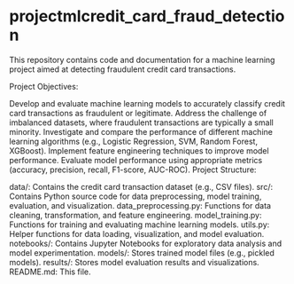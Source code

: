 # projectmlcredit_card_fraud_detection
This repository contains code and documentation for a machine learning project aimed at detecting fraudulent credit card transactions.

Project Objectives:

Develop and evaluate machine learning models to accurately classify credit card transactions as fraudulent or legitimate.
Address the challenge of imbalanced datasets, where fraudulent transactions are typically a small minority.
Investigate and compare the performance of different machine learning algorithms (e.g., Logistic Regression, SVM, Random Forest, XGBoost).
Implement feature engineering techniques to improve model performance.
Evaluate model performance using appropriate metrics (accuracy, precision, recall, F1-score, AUC-ROC).
Project Structure:

data/: Contains the credit card transaction dataset (e.g., CSV files).
src/: Contains Python source code for data preprocessing, model training, evaluation, and visualization.
data_preprocessing.py: Functions for data cleaning, transformation, and feature engineering.
model_training.py: Functions for training and evaluating machine learning models.
utils.py: Helper functions for data loading, visualization, and model evaluation.
notebooks/: Contains Jupyter Notebooks for exploratory data analysis and model experimentation.
models/: Stores trained model files (e.g., pickled models).
results/: Stores model evaluation results and visualizations.
README.md: This file.

